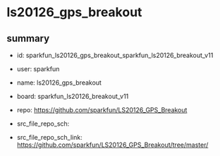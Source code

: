 # ls20126_gps_breakout
 
## summary 
* id: sparkfun_ls20126_gps_breakout_sparkfun_ls20126_breakout_v11
* user: sparkfun
* name: ls20126_gps_breakout
* board: sparkfun_ls20126_breakout_v11
* repo: https://github.com/sparkfun/LS20126_GPS_Breakout



* src_file_repo_sch: 
* src_file_repo_sch_link: https://github.com/sparkfun/LS20126_GPS_Breakout/tree/master/






